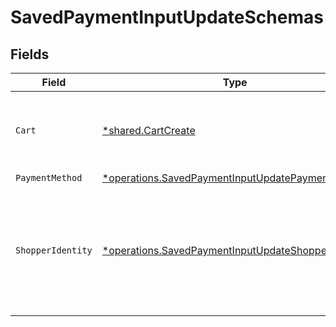 # SavedPaymentInputUpdateSchemas


## Fields

| Field                                                                                                                          | Type                                                                                                                           | Required                                                                                                                       | Description                                                                                                                    |
| ------------------------------------------------------------------------------------------------------------------------------ | ------------------------------------------------------------------------------------------------------------------------------ | ------------------------------------------------------------------------------------------------------------------------------ | ------------------------------------------------------------------------------------------------------------------------------ |
| `Cart`                                                                                                                         | [*shared.CartCreate](../../../pkg/models/shared/cartcreate.md)                                                                 | :heavy_minus_sign:                                                                                                             | The details of the cart being purchased with this payment.                                                                     |
| `PaymentMethod`                                                                                                                | [*operations.SavedPaymentInputUpdatePaymentMethod](../../../pkg/models/operations/savedpaymentinputupdatepaymentmethod.md)     | :heavy_minus_sign:                                                                                                             | N/A                                                                                                                            |
| `ShopperIdentity`                                                                                                              | [*operations.SavedPaymentInputUpdateShopperIdentity](../../../pkg/models/operations/savedpaymentinputupdateshopperidentity.md) | :heavy_minus_sign:                                                                                                             | Identification information for the Shopper. This is only required when creating a new Bolt account.                            |